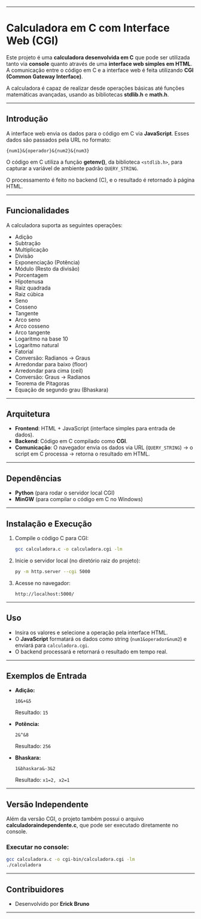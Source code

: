 
---

#  Calculadora em C com Interface Web (CGI)

Este projeto é uma **calculadora desenvolvida em C** que pode ser utilizada tanto via **console** quanto através de uma **interface web simples em HTML**.
A comunicação entre o código em C e a interface web é feita utilizando **CGI (Common Gateway Interface)**.

A calculadora é capaz de realizar desde operações básicas até funções matemáticas avançadas, usando as bibliotecas **stdlib.h** e **math.h**.

---

## Introdução

A interface web envia os dados para o código em C via **JavaScript**.
Esses dados são passados pela URL no formato:

```
{num1}&{operador}&{num2}&{num3}
```

O código em C utiliza a função **getenv()**, da biblioteca `<stdlib.h>`, para capturar a variável de ambiente padrão `QUERY_STRING`.

O processamento é feito no backend (C), e o resultado é retornado à página HTML.

---

## Funcionalidades

A calculadora suporta as seguintes operações:

* Adição
* Subtração
* Multiplicação
* Divisão
* Exponenciação (Potência)
* Módulo (Resto da divisão)
* Porcentagem
* Hipotenusa
* Raiz quadrada
* Raiz cúbica
* Seno
* Cosseno
* Tangente
* Arco seno
* Arco cosseno
* Arco tangente
* Logaritmo na base 10
* Logaritmo natural
* Fatorial
* Conversão: Radianos → Graus
* Arredondar para baixo (floor)
* Arredondar para cima (ceil)
* Conversão: Graus → Radianos
* Teorema de Pitagoras
* Equação de segundo grau (Bhaskara)

---

## Arquitetura

* **Frontend**: HTML + JavaScript (interface simples para entrada de dados).
* **Backend**: Código em C compilado como **CGI**.
* **Comunicação**: O navegador envia os dados via URL (`QUERY_STRING`) → o script em C processa → retorna o resultado em HTML.

---

## Dependências

* **Python** (para rodar o servidor local CGI)
* **MinGW** (para compilar o código em C no Windows)

---

## Instalação e Execução

1. Compile o código C para CGI:

   ```bash
   gcc calculadora.c -o calculadora.cgi -lm
   ```

2. Inicie o servidor local (no diretório raiz do projeto):

   ```bash
   py -m http.server --cgi 5000
   ```

3. Acesse no navegador:

   ```
   http://localhost:5000/
   ```

---

## Uso

* Insira os valores e selecione a operação pela interface HTML.
* O **JavaScript** formatará os dados como string (`num1&operador&num2`) e enviará para `calculadora.cgi`.
* O backend processará e retornará o resultado em tempo real.

---

## Exemplos de Entrada

* **Adição:**

  ```
  10&+&5
  ```

  Resultado: `15`

* **Potência:**

  ```
  2&^&8
  ```

  Resultado: `256`

* **Bhaskara:**

  ```
  1&bhaskara&-3&2
  ```

  Resultado: `x1=2, x2=1`

---

## Versão Independente

Além da versão CGI, o projeto também possui o arquivo **calculadoraindependente.c**, que pode ser executado diretamente no console.

### Executar no console:

```bash
gcc calculadora.c -o cgi-bin/calculadora.cgi -lm
./calculadora
```

---

## Contribuidores

* Desenvolvido por **Erick Bruno**


---


